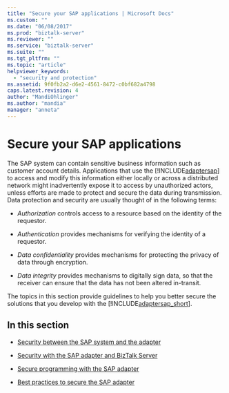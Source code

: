```yaml
---
title: "Secure your SAP applications | Microsoft Docs"
ms.custom: ""
ms.date: "06/08/2017"
ms.prod: "biztalk-server"
ms.reviewer: ""
ms.service: "biztalk-server"
ms.suite: ""
ms.tgt_pltfrm: ""
ms.topic: "article"
helpviewer_keywords: 
  - "security and protection"
ms.assetid: 9f0fb2a2-d6e2-4561-8472-c0bf682a4798
caps.latest.revision: 4
author: "MandiOhlinger"
ms.author: "mandia"
manager: "anneta"
---
```

# Secure your SAP applications
The SAP system can contain sensitive business information such as customer account details. Applications that use the [!INCLUDE[adaptersap](../../includes/adaptersap-md.md)] to access and modify this information either locally or across a distributed network might inadvertently expose it to access by unauthorized actors, unless efforts are made to protect and secure the data during transmission. Data protection and security are usually thought of in the following terms:  
  
-   *Authorization* controls access to a resource based on the identity of the requestor.  
  
-   *Authentication* provides mechanisms for verifying the identity of a requestor.  
  
-   *Data confidentiality* provides mechanisms for protecting the privacy of data through encryption.  
  
-   *Data integrity* provides mechanisms to digitally sign data, so that the receiver can ensure that the data has not been altered in-transit.  
  
 The topics in this section provide guidelines to help you better secure the solutions that you develop with the [!INCLUDE[adaptersap_short](../../includes/adaptersap-short-md.md)].  
  
## In this section  
  
-   [Security between the SAP system and the adapter](../../adapters-and-accelerators/adapter-sap/security-between-the-sap-system-and-the-adapter.md)
  
-   [Security with the SAP adapter and BizTalk Server](../../adapters-and-accelerators/adapter-sap/security-with-the-sap-adapter-and-biztalk-server.md)
  
-   [Secure programming with the SAP adapter](../../adapters-and-accelerators/adapter-sap/secure-programming-with-the-sap-adapter.md)
  
-   [Best practices to secure the SAP adapter](../../adapters-and-accelerators/adapter-sap/best-practices-to-secure-the-sap-adapter.md)